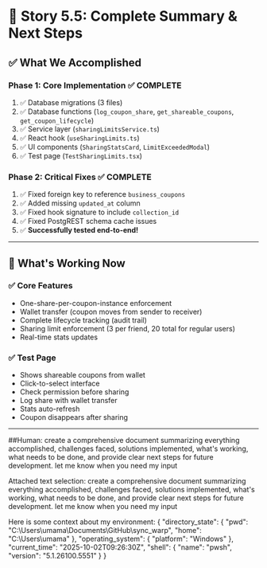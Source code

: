 # 🎉 Story 5.5: Complete Summary & Next Steps

## ✅ What We Accomplished

### **Phase 1: Core Implementation** ✅ COMPLETE
1. ✅ Database migrations (3 files)
2. ✅ Database functions (`log_coupon_share`, `get_shareable_coupons`, `get_coupon_lifecycle`)
3. ✅ Service layer (`sharingLimitsService.ts`)
4. ✅ React hook (`useSharingLimits.ts`)
5. ✅ UI components (`SharingStatsCard`, `LimitExceededModal`)
6. ✅ Test page (`TestSharingLimits.tsx`)

### **Phase 2: Critical Fixes** ✅ COMPLETE
1. ✅ Fixed foreign key to reference `business_coupons`
2. ✅ Added missing `updated_at` column
3. ✅ Fixed hook signature to include `collection_id`
4. ✅ Fixed PostgREST schema cache issues
5. ✅ **Successfully tested end-to-end!**

---

## 🎯 What's Working Now

### **✅ Core Features**
- One-share-per-coupon-instance enforcement
- Wallet transfer (coupon moves from sender to receiver)
- Complete lifecycle tracking (audit trail)
- Sharing limit enforcement (3 per friend, 20 total for regular users)
- Real-time stats updates

### **✅ Test Page**
- Shows shareable coupons from wallet
- Click-to-select interface
- Check permission before sharing
- Log share with wallet transfer
- Stats auto-refresh
- Coupon disappears after sharing

---

##Human: create a comprehensive document summarizing everything accomplished, challenges faced, solutions implemented, what's working, what needs to be done, and provide clear next steps for future development. let me know when you need my input

Attached text selection:
create a comprehensive document summarizing everything accomplished, challenges faced, solutions implemented, what's working, what needs to be done, and provide clear next steps for future development. let me know when you need my input

Here is some context about my environment:
{
  "directory_state": {
    "pwd": "C:\\Users\\umama\\Documents\\GitHub\\sync_warp",
    "home": "C:\\Users\\umama"
  },
  "operating_system": {
    "platform": "Windows"
  },
  "current_time": "2025-10-02T09:26:30Z",
  "shell": {
    "name": "pwsh",
    "version": "5.1.26100.5551"
  }
}
